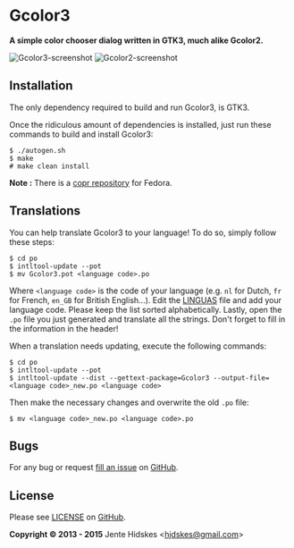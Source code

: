 Gcolor3
=======

**A simple color chooser dialog written in GTK3, much alike Gcolor2.**

![Gcolor3-screenshot](https://github.com/Unia/gcolor3/raw/master/gcolor3.png "gcolor3")
![Gcolor2-screenshot](https://github.com/Unia/gcolor3/raw/master/gcolor2.png "gcolor2")

Installation
------------

The only dependency required to build and run Gcolor3, is GTK3.

Once the ridiculous amount of dependencies is installed, just run these commands to build and install Gcolor3:

	$ ./autogen.sh
	$ make
	# make clean install
	
**Note :** There is a [copr repository](https://copr.fedoraproject.org/coprs/fnux/GColor3/) for Fedora.	

Translations
------------

You can help translate Gcolor3 to your language! To do so, simply follow these steps:

	$ cd po
	$ intltool-update --pot
	$ mv Gcolor3.pot <language code>.po

Where `<language code>` is the code of your language (e.g. `nl` for Dutch, `fr` for French, `en_GB` for British English...).
Edit the [LINGUAS](https://github.com/Unia/gcolor3/blob/master/po/LINGUAS) file and add your language code. Please keep the list sorted alphabetically.
Lastly, open the `.po` file you just generated and translate all the strings. Don't forget to fill in the information in the header!

When a translation needs updating, execute the following commands:

	$ cd po
	$ intltool-update --pot
	$ intltool-update --dist --gettext-package=Gcolor3 --output-file=<language code>_new.po <language code>

Then make the necessary changes and overwrite the old `.po` file:

	$ mv <language code>_new.po <language code>.po

Bugs
----

For any bug or request [fill an issue](https://github.com/Unia/gcolor3/issues) on [GitHub][github].

License
-------

Please see [LICENSE](https://github.com/Unia/gcolor3/blob/master/LICENSE) on [GitHub][github].

**Copyright © 2013 - 2015** Jente Hidskes &lt;hjdskes@gmail.com&gt;

  [github]: https://github.com/Unia/gcolor3

